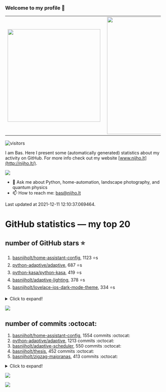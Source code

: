 ### Welcome to my profile 👋

<center>
  <table>
    <tr>
        <td><img width="300px" align="left" src="https://github-readme-stats.vercel.app/api/top-langs/?username=basnijholt&hide=TeX,Jupyter%20Notebook&layout=compact&theme=radical" /></td>
        <td><img align='right' src="https://github-readme-stats.vercel.app/api?username=basnijholt&show_icons=true&theme=radical" width="380"></td>
    </tr>
  </table>
</center>

![visitors](https://visitor-badge.glitch.me/badge?page_id=basnijholt.visitor-badge)

I am Bas. Here I present some (automatically generated) statistics about my activity on GitHub. For more info check out my website [www.nijho.lt](http://nijho.lt/).

![](https://www.nijho.lt/authors/admin/avatar_hu9e60e4b9bc120dfb6a666009f2878da6_182107_250x250_fill_q90_lanczos_center.jpg)

- 💬 Ask me about Python, home-automation, landscape photography, and quantum physics
- 📫 How to reach me: bas@nijho.lt

Last updated at 2021-12-11 12:10:37.069464.

# GitHub statistics — my top 20

## number of GitHub stars ⭐️

1. [basnijholt/home-assistant-config](https://github.com/basnijholt/home-assistant-config/), 1123 ⭐️s
2. [python-adaptive/adaptive](https://github.com/python-adaptive/adaptive/), 687 ⭐️s
3. [python-kasa/python-kasa](https://github.com/python-kasa/python-kasa/), 419 ⭐️s
4. [basnijholt/adaptive-lighting](https://github.com/basnijholt/adaptive-lighting/), 378 ⭐️s
5. [basnijholt/lovelace-ios-dark-mode-theme](https://github.com/basnijholt/lovelace-ios-dark-mode-theme/), 334 ⭐️s
<details><summary>Click to expand!</summary>

6. [basnijholt/miflora](https://github.com/basnijholt/miflora/), 326 ⭐️s
7. [basnijholt/lovelace-ios-themes](https://github.com/basnijholt/lovelace-ios-themes/), 265 ⭐️s
8. [topocm/topocm_content](https://github.com/topocm/topocm_content/), 185 ⭐️s
9. [basnijholt/home-assistant-macbook-touch-bar](https://github.com/basnijholt/home-assistant-macbook-touch-bar/), 76 ⭐️s
10. [kwant-project/kwant](https://github.com/kwant-project/kwant/), 54 ⭐️s
11. [basnijholt/aiokef](https://github.com/basnijholt/aiokef/), 24 ⭐️s
12. [basnijholt/thesis-cover](https://github.com/basnijholt/thesis-cover/), 19 ⭐️s
13. [basnijholt/instacron](https://github.com/basnijholt/instacron/), 17 ⭐️s
14. [basnijholt/adaptive-scheduler](https://github.com/basnijholt/adaptive-scheduler/), 12 ⭐️s
15. [basnijholt/addon-otmonitor](https://github.com/basnijholt/addon-otmonitor/), 9 ⭐️s
16. [basnijholt/lovelace-ios-light-mode-theme](https://github.com/basnijholt/lovelace-ios-light-mode-theme/), 9 ⭐️s
17. [basnijholt/crypto-tracker](https://github.com/basnijholt/crypto-tracker/), 8 ⭐️s
18. [basnijholt/iOSMessageExport](https://github.com/basnijholt/iOSMessageExport/), 8 ⭐️s
19. [basnijholt/thesis](https://github.com/basnijholt/thesis/), 8 ⭐️s
20. [kwant-project/kwant-tutorial-2016](https://github.com/kwant-project/kwant-tutorial-2016/), 8 ⭐️s

</details>

![](https://github.com/basnijholt/basnijholt/raw/master/stars_over_time.png)

## number of commits :octocat:

1. [basnijholt/home-assistant-config](https://github.com/basnijholt/home-assistant-config/), 1554 commits :octocat:
2. [python-adaptive/adaptive](https://github.com/python-adaptive/adaptive/), 1213 commits :octocat:
3. [basnijholt/adaptive-scheduler](https://github.com/basnijholt/adaptive-scheduler/), 550 commits :octocat:
4. [basnijholt/thesis](https://github.com/basnijholt/thesis/), 452 commits :octocat:
5. [basnijholt/zigzag-majoranas](https://github.com/basnijholt/zigzag-majoranas/), 413 commits :octocat:
<details><summary>Click to expand!</summary>

6. [topocm/topocm_content](https://github.com/topocm/topocm_content/), 304 commits :octocat:
7. [basnijholt/aiokef](https://github.com/basnijholt/aiokef/), 267 commits :octocat:
8. [basnijholt/adaptive-lighting](https://github.com/basnijholt/adaptive-lighting/), 259 commits :octocat:
9. [conda-forge/staged-recipes](https://github.com/conda-forge/staged-recipes/), 228 commits :octocat:
10. [python-adaptive/paper](https://github.com/python-adaptive/paper/), 198 commits :octocat:
11. [basnijholt/crypto-tracker](https://github.com/basnijholt/crypto-tracker/), 194 commits :octocat:
12. [ohld/igbot](https://github.com/ohld/igbot/), 191 commits :octocat:
13. [home-assistant/core](https://github.com/home-assistant/core/), 191 commits :octocat:
14. [basnijholt/spin-orbit-nanowires](https://github.com/basnijholt/spin-orbit-nanowires/), 189 commits :octocat:
15. [basnijholt/media_player.kef](https://github.com/basnijholt/media_player.kef/), 157 commits :octocat:
16. [basnijholt/hpc05](https://github.com/basnijholt/hpc05/), 152 commits :octocat:
17. [basnijholt/lovelace-ios-themes](https://github.com/basnijholt/lovelace-ios-themes/), 145 commits :octocat:
18. [basnijholt/nijho.lt](https://github.com/basnijholt/nijho.lt/), 143 commits :octocat:
19. [basnijholt/instacron](https://github.com/basnijholt/instacron/), 115 commits :octocat:
20. [QCoDeS/Qcodes](https://github.com/QCoDeS/Qcodes/), 109 commits :octocat:

</details>

![](https://github.com/basnijholt/basnijholt/raw/master/commits_per_hour.png)

![](https://github.com/basnijholt/basnijholt/raw/master/commits_per_weekday.png)

